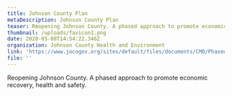 ```yaml
---
title: Johnson County Plan
metaDescription: Johnson County Plan
teaser: Reopening Johnson County. A phased approach to promote economic recovery, health and safety.
thumbnail: /uploads/favicon1.png
date: 2020-05-08T14:54:22.346Z
organization: Johnson County Health and Environment
link: 'https://www.jocogov.org/sites/default/files/documents/CMO/Phased opening in Johnson County 2.pdf'
file: ''
---
```


Reopening Johnson County. A phased approach to promote economic recovery, health and safety.
